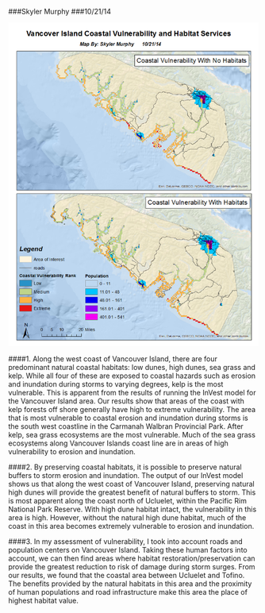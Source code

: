 ###Skyler Murphy
###10/21/14

![](img/Coastal_Vulnerability_SM.png)

####1. Along the west coast of Vancouver Island, there are four predominant natural coastal habitats: low dunes, high dunes, sea grass and kelp.  While all four of these are exposed to coastal hazards such as erosion and inundation during storms to varying degrees, kelp is the most vulnerable.  This is apparent from the results of running the InVest model for the Vancouver Island area.  Our results show that areas of the coast with kelp forests off shore generally have high to extreme vulnerability.  The area that is most vulnerable to coastal erosion and inundation during storms is the south west coastline in the Carmanah Walbran Provincial Park.  After kelp, sea grass ecosystems are the most vulnerable.  Much of the sea grass ecosystems along Vancouver Islands coast line are in areas of high vulnerability to erosion and inundation.

####2.  By preserving coastal habitats, it is possible to preserve natural buffers to storm erosion and inundation.  The output of our InVest model shows us that along the west coast of Vancouver Island, preserving natural high dunes will provide the greatest benefit of natural buffers to storm.  This is most apparent along the coast north of Ucluelet, within the Pacific Rim National Park Reserve.  With high dune habitat intact, the vulnerability in this area is high.  However, without the natural high dune habitat, much of the coast in this area becomes extremely vulnerable to erosion and inundation.

####3.  In my assessment of vulnerability, I took into account roads and population centers on Vancouver Island.  Taking these human factors into account, we can then find areas where habitat restoration/preservation can provide the greatest reduction to risk of damage during storm surges.  From our results, we found that the coastal area between Ucluelet and Tofino.  The benefits provided by the natural habitats in this area and the proximity of human populations and road infrastructure make this area the place of highest habitat value.